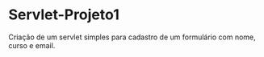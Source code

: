 # Servlet-Projeto1

Criação de um servlet simples para cadastro de um formulário com nome, curso e email.
